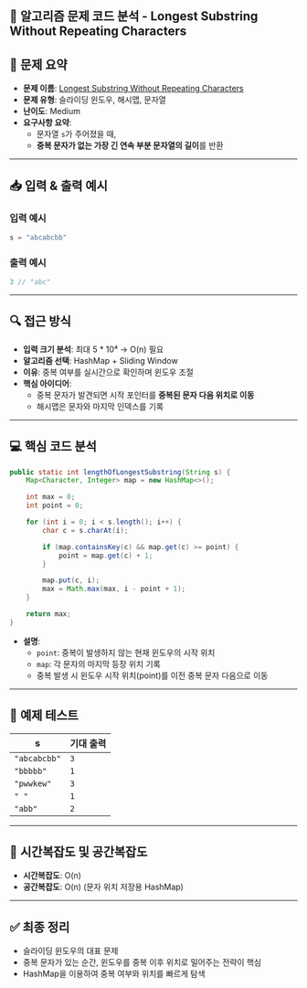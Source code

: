 ## 🧠 알고리즘 문제 코드 분석 - Longest Substring Without Repeating Characters

## 📌 문제 요약
- **문제 이름**: [Longest Substring Without Repeating Characters](https://leetcode.com/problems/longest-substring-without-repeating-characters/)
- **문제 유형**: 슬라이딩 윈도우, 해시맵, 문자열
- **난이도**: Medium
- **요구사항 요약**:
  - 문자열 `s`가 주어졌을 때,
  - **중복 문자가 없는 가장 긴 연속 부분 문자열의 길이**를 반환

---

## 📥 입력 & 출력 예시

### 입력 예시
```java
s = "abcabcbb"
```

### 출력 예시
```java
3 // "abc"
```

---

## 🔍 접근 방식

- **입력 크기 분석**: 최대 5 * 10⁴ → O(n) 필요
- **알고리즘 선택**: HashMap + Sliding Window
- **이유**: 중복 여부를 실시간으로 확인하며 윈도우 조절
- **핵심 아이디어**:
  - 중복 문자가 발견되면 시작 포인터를 **중복된 문자 다음 위치로 이동**
  - 해시맵은 문자와 마지막 인덱스를 기록

---

## 💻 핵심 코드 분석

```java
public static int lengthOfLongestSubstring(String s) {
    Map<Character, Integer> map = new HashMap<>();

    int max = 0;
    int point = 0;

    for (int i = 0; i < s.length(); i++) {
        char c = s.charAt(i);

        if (map.containsKey(c) && map.get(c) >= point) {
            point = map.get(c) + 1;
        }

        map.put(c, i);
        max = Math.max(max, i - point + 1);
    }

    return max;
}
```

- **설명**:
  - `point`: 중복이 발생하지 않는 현재 윈도우의 시작 위치
  - `map`: 각 문자의 마지막 등장 위치 기록
  - 중복 발생 시 윈도우 시작 위치(point)를 이전 중복 문자 다음으로 이동

---

## 🧪 예제 테스트

| s | 기대 출력 |
|---|-------------|
| `"abcabcbb"` | `3` |
| `"bbbbb"` | `1` |
| `"pwwkew"` | `3` |
| `" "` | `1` |
| `"abb"` | `2` |

---

## 📝 시간복잡도 및 공간복잡도

- **시간복잡도**: O(n)
- **공간복잡도**: O(n) (문자 위치 저장용 HashMap)

---

## ✅ 최종 정리

- 슬라이딩 윈도우의 대표 문제
- 중복 문자가 있는 순간, 윈도우를 중복 이후 위치로 밀어주는 전략이 핵심
- HashMap을 이용하여 중복 여부와 위치를 빠르게 탐색